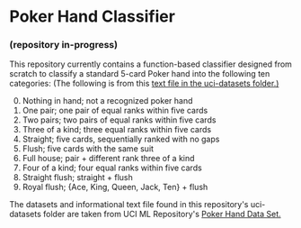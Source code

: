 # Poker Hand Classifier
### (repository in-progress)


This repository currently contains a function-based classifier designed from scratch to classify a standard 5-card Poker hand into the following ten categories:
(The following is from this [text file in the uci-datasets folder.)](google.com)


   0. Nothing in hand; not a recognized poker hand 
   1. One pair; one pair of equal ranks within five cards
   2. Two pairs; two pairs of equal ranks within five cards
   3. Three of a kind; three equal ranks within five cards
   4. Straight; five cards, sequentially ranked with no gaps
   5. Flush; five cards with the same suit
   6. Full house; pair + different rank three of a kind
   7. Four of a kind; four equal ranks within five cards
   8. Straight flush; straight + flush
   9. Royal flush; {Ace, King, Queen, Jack, Ten} + flush
      
 The datasets and informational text file found in this repository's uci-datasets folder are taken from UCI ML Repository's [Poker Hand Data Set.](https://archive.ics.uci.edu/ml/datasets/Poker+Hand)
